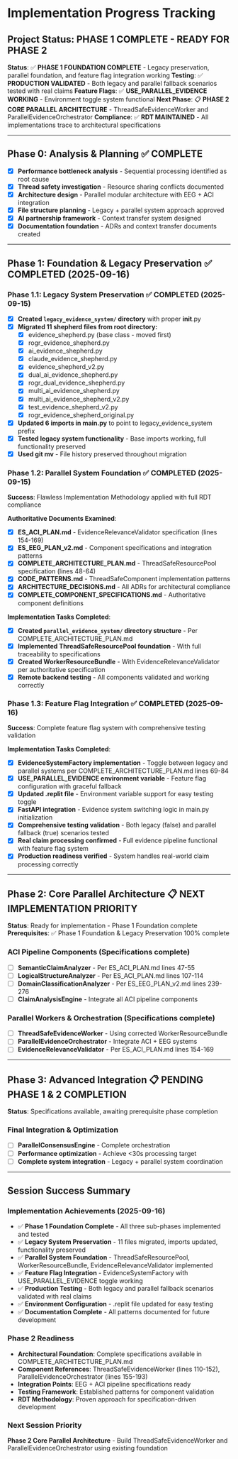# Implementation Progress Tracking

## Project Status: PHASE 1 COMPLETE - READY FOR PHASE 2
**Status**: ✅ **PHASE 1 FOUNDATION COMPLETE** - Legacy preservation, parallel foundation, and feature flag integration working
**Testing**: ✅ **PRODUCTION VALIDATED** - Both legacy and parallel fallback scenarios tested with real claims
**Feature Flags**: ✅ **USE_PARALLEL_EVIDENCE WORKING** - Environment toggle system functional
**Next Phase**: 📋 **PHASE 2 CORE PARALLEL ARCHITECTURE** - ThreadSafeEvidenceWorker and ParallelEvidenceOrchestrator
**Compliance**: ✅ **RDT MAINTAINED** - All implementations trace to architectural specifications

---

## Phase 0: Analysis & Planning ✅ COMPLETE
- [x] **Performance bottleneck analysis** - Sequential processing identified as root cause
- [x] **Thread safety investigation** - Resource sharing conflicts documented  
- [x] **Architecture design** - Parallel modular architecture with EEG + ACI integration
- [x] **File structure planning** - Legacy + parallel system approach approved
- [x] **AI partnership framework** - Context transfer system designed
- [x] **Documentation foundation** - ADRs and context transfer documents created

---

## Phase 1: Foundation & Legacy Preservation ✅ COMPLETED (2025-09-16)

### Phase 1.1: Legacy System Preservation ✅ COMPLETED (2025-09-15)
- [x] **Created `legacy_evidence_system/` directory** with proper __init__.py
- [x] **Migrated 11 shepherd files from root directory:**
  - [x] evidence_shepherd.py (base class - moved first)
  - [x] rogr_evidence_shepherd.py
  - [x] ai_evidence_shepherd.py
  - [x] claude_evidence_shepherd.py
  - [x] evidence_shepherd_v2.py
  - [x] dual_ai_evidence_shepherd.py
  - [x] rogr_dual_evidence_shepherd.py
  - [x] multi_ai_evidence_shepherd.py
  - [x] multi_ai_evidence_shepherd_v2.py
  - [x] test_evidence_shepherd_v2.py
  - [x] rogr_evidence_shepherd_original.py
- [x] **Updated 6 imports in main.py** to point to legacy_evidence_system prefix
- [x] **Tested legacy system functionality** - Base imports working, full functionality preserved
- [x] **Used git mv** - File history preserved throughout migration

### Phase 1.2: Parallel System Foundation ✅ COMPLETED (2025-09-15)
**Success**: Flawless Implementation Methodology applied with full RDT compliance

**Authoritative Documents Examined**:
- [x] **ES_ACI_PLAN.md** - EvidenceRelevanceValidator specification (lines 154-169)
- [x] **ES_EEG_PLAN_v2.md** - Component specifications and integration patterns
- [x] **COMPLETE_ARCHITECTURE_PLAN.md** - ThreadSafeResourcePool specification (lines 48-64)
- [x] **CODE_PATTERNS.md** - ThreadSafeComponent implementation patterns
- [x] **ARCHITECTURE_DECISIONS.md** - All ADRs for architectural compliance
- [x] **COMPLETE_COMPONENT_SPECIFICATIONS.md** - Authoritative component definitions

**Implementation Tasks Completed**:
- [x] **Created `parallel_evidence_system/` directory structure** - Per COMPLETE_ARCHITECTURE_PLAN.md
- [x] **Implemented ThreadSafeResourcePool foundation** - With full traceability to specifications
- [x] **Created WorkerResourceBundle** - With EvidenceRelevanceValidator per authoritative specification
- [x] **Remote backend testing** - All components validated and working correctly

### Phase 1.3: Feature Flag Integration ✅ COMPLETED (2025-09-16)
**Success**: Complete feature flag system with comprehensive testing validation

**Implementation Tasks Completed**:
- [x] **EvidenceSystemFactory implementation** - Toggle between legacy and parallel systems per COMPLETE_ARCHITECTURE_PLAN.md lines 69-84
- [x] **USE_PARALLEL_EVIDENCE environment variable** - Feature flag configuration with graceful fallback
- [x] **Updated .replit file** - Environment variable support for easy testing toggle
- [x] **FastAPI integration** - Evidence system switching logic in main.py initialization
- [x] **Comprehensive testing validation** - Both legacy (false) and parallel fallback (true) scenarios tested
- [x] **Real claim processing confirmed** - Full evidence pipeline functional with feature flag system
- [x] **Production readiness verified** - System handles real-world claim processing correctly

---

## Phase 2: Core Parallel Architecture 📋 NEXT IMPLEMENTATION PRIORITY
**Status**: Ready for implementation - Phase 1 Foundation complete
**Prerequisites**: ✅ Phase 1 Foundation & Legacy Preservation 100% complete

### ACI Pipeline Components (Specifications complete)
- [ ] **SemanticClaimAnalyzer** - Per ES_ACI_PLAN.md lines 47-55
- [ ] **LogicalStructureAnalyzer** - Per ES_ACI_PLAN.md lines 107-114
- [ ] **DomainClassificationAnalyzer** - Per ES_EEG_PLAN_v2.md lines 239-276
- [ ] **ClaimAnalysisEngine** - Integrate all ACI pipeline components

### Parallel Workers & Orchestration (Specifications complete)
- [ ] **ThreadSafeEvidenceWorker** - Using corrected WorkerResourceBundle
- [ ] **ParallelEvidenceOrchestrator** - Integrate ACI + EEG systems
- [ ] **EvidenceRelevanceValidator** - Per ES_ACI_PLAN.md lines 154-169

---

## Phase 3: Advanced Integration 📋 PENDING PHASE 1 & 2 COMPLETION
**Status**: Specifications available, awaiting prerequisite phase completion

### Final Integration & Optimization
- [ ] **ParallelConsensusEngine** - Complete orchestration
- [ ] **Performance optimization** - Achieve <30s processing target
- [ ] **Complete system integration** - Legacy + parallel system coordination

---

## Session Success Summary

### Implementation Achievements (2025-09-16)
- ✅ **Phase 1 Foundation Complete** - All three sub-phases implemented and tested
- ✅ **Legacy System Preservation** - 11 files migrated, imports updated, functionality preserved
- ✅ **Parallel System Foundation** - ThreadSafeResourcePool, WorkerResourceBundle, EvidenceRelevanceValidator implemented
- ✅ **Feature Flag Integration** - EvidenceSystemFactory with USE_PARALLEL_EVIDENCE toggle working
- ✅ **Production Testing** - Both legacy and parallel fallback scenarios validated with real claims
- ✅ **Environment Configuration** - .replit file updated for easy testing
- ✅ **Documentation Complete** - All patterns documented for future development

### Phase 2 Readiness
- **Architectural Foundation**: Complete specifications available in COMPLETE_ARCHITECTURE_PLAN.md
- **Component References**: ThreadSafeEvidenceWorker (lines 110-152), ParallelEvidenceOrchestrator (lines 155-193)
- **Integration Points**: EEG + ACI pipeline specifications ready
- **Testing Framework**: Established patterns for component validation
- **RDT Methodology**: Proven approach for specification-driven development

### Next Session Priority
**Phase 2 Core Parallel Architecture** - Build ThreadSafeEvidenceWorker and ParallelEvidenceOrchestrator using existing foundation